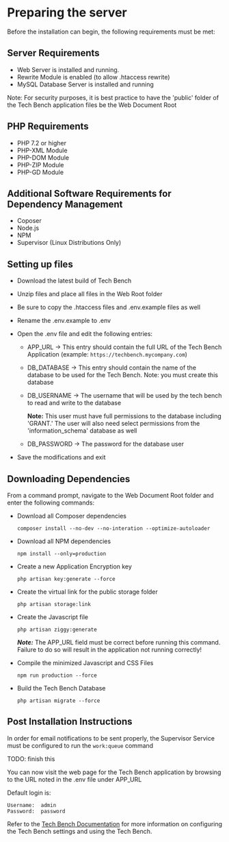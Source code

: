 # Preparing the server

Before the installation can begin, the following requirements must be met:

## Server Requirements

* Web Server is installed and running.
* Rewrite Module is enabled (to allow .htaccess rewrite)
* MySQL Database Server is installed and running

Note:  For security purposes, it is best practice to have the 'public' folder of the Tech Bench application files be the Web Document Root

## PHP Requirements

* PHP 7.2 or higher
* PHP-XML Module
* PHP-DOM Module
* PHP-ZIP Module
* PHP-GD Module

## Additional Software Requirements for Dependency Management

* Coposer
* Node.js
* NPM
* Supervisor (Linux Distributions Only)

## Setting up files

* Download the latest build of Tech Bench
* Unzip files and place all files in the Web Root folder
* Be sure to copy the .htaccess files and .env.example files as well
* Rename the .env.example to .env
* Open the .env file and edit the following entries:
  * APP_URL -> This entry should contain the full URL of the Tech Bench Application (example:  ```https://techbench.mycompany.com```)
  * DB_DATABASE -> This entry should contain the name of the database to be used for the Tech Bench.  Note:  you must create this database
  * DB_USERNAME -> The username that will be used by the tech bench to read and write to the database

    **Note:** This user must have full permissions to the database including 'GRANT.'  The user will also need select permissions from the 'information_schema' database as well

  * DB_PASSWORD -> The password for the database user

* Save the modifications and exit

## Downloading Dependencies

From a command prompt, navigate to the Web Document Root folder and enter the following commands:

* Download all Composer dependencies

    ```composer install --no-dev --no-interation --optimize-autoloader```

* Download all NPM dependencies

    ```npm install --only=production```

* Create a new Application Encryption key

    ```php artisan key:generate --force```

* Create the virtual link for the public storage folder

    ```php artisan storage:link```

* Create the Javascript file

    ```php artisan ziggy:generate```

    ***Note:*** The APP_URL field must be correct before running this command.  Failure to do so will result in the application not running correctly!

* Compile the minimized Javascript and CSS Files

    ```npm run production --force```

* Build the Tech Bench Database

    ```php artisan migrate --force```

## Post Installation Instructions

In order for email notifications to be sent properly, the Supervisor Service must be configured to run the ```work:queue``` command


TODO:  finish this






You can now visit the web page for the Tech Bench application by browsing to the URL noted in the .env file under APP_URL

Default login is:

    Username:  admin
    Password:  password

Refer to the [Tech Bench Documentation](https://tech-bench.readthedocs.io/en/latest/) for more information on configuring the Tech Bench settings and using the Tech Bench.
